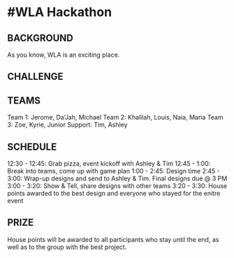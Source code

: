 # #WLA Hackathon

## BACKGROUND
As you know, WLA is an exciting place.

## CHALLENGE

## TEAMS
Team 1: Jerome, Da’Jah, Michael
Team 2: Khalilah, Louis, Naia, Maria
Team 3: Zoe, Kyrie, Junior
Support: Tim, Ashley

## SCHEDULE
12:30 - 12:45: Grab pizza, event kickoff with Ashley & Tim
12:45 - 1:00: Break into teams, come up with game plan
1:00 - 2:45: Design time
2:45 - 3:00: Wrap-up designs and send to Ashley & Tim. Final designs due @ 3 PM
3:00 - 3:20: Show & Tell, share designs with other teams
3:20 - 3:30: House points awarded to the best design and everyone who stayed for the enitre event

## PRIZE
House points will be awarded to all participants who stay until the end, as well as to the group with the best project.

